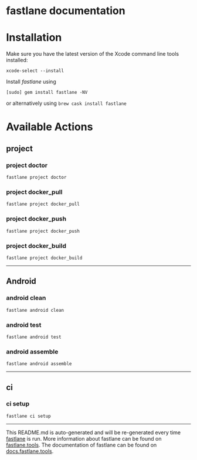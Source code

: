 fastlane documentation
================
# Installation

Make sure you have the latest version of the Xcode command line tools installed:

```
xcode-select --install
```

Install _fastlane_ using
```
[sudo] gem install fastlane -NV
```
or alternatively using `brew cask install fastlane`

# Available Actions
## project
### project doctor
```
fastlane project doctor
```

### project docker_pull
```
fastlane project docker_pull
```

### project docker_push
```
fastlane project docker_push
```

### project docker_build
```
fastlane project docker_build
```


----

## Android
### android clean
```
fastlane android clean
```

### android test
```
fastlane android test
```

### android assemble
```
fastlane android assemble
```


----

## ci
### ci setup
```
fastlane ci setup
```


----

This README.md is auto-generated and will be re-generated every time [fastlane](https://fastlane.tools) is run.
More information about fastlane can be found on [fastlane.tools](https://fastlane.tools).
The documentation of fastlane can be found on [docs.fastlane.tools](https://docs.fastlane.tools).
